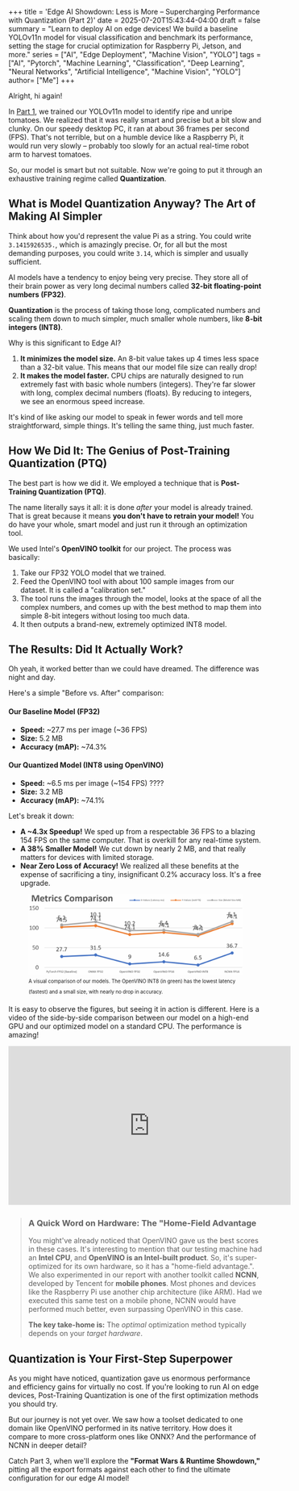 +++
title = 'Edge AI Showdown: Less is More – Supercharging Performance with Quantization (Part 2)'
date = 2025-07-20T15:43:44-04:00
draft = false
summary = "Learn to deploy AI on edge devices! We build a baseline YOLOv11n model for visual classification and benchmark its performance, setting the stage for crucial optimization for Raspberry Pi, Jetson, and more."
series = ["AI", "Edge Deployment", "Machine Vision", "YOLO"]
tags = ["AI", "Pytorch", "Machine Learning", "Classification", "Deep Learning", "Neural Networks", "Artificial Intelligence", "Machine Vision", "YOLO"]
author= ["Me"]
+++

Alright, hi again!

In [Part 1](/blogs/edge_ai_showdown_part_1), we trained our YOLOv11n model to identify ripe and unripe tomatoes. We realized that it was really smart and precise but a bit slow and clunky. On our speedy desktop PC, it ran at about 36 frames per second (FPS). That's not terrible, but on a humble device like a Raspberry Pi, it would run very slowly – probably too slowly for an actual real-time robot arm to harvest tomatoes.

So, our model is smart but not suitable. Now we're going to put it through an exhaustive training regime called **Quantization**.

## What is Model Quantization Anyway? The Art of Making AI Simpler

Think about how you'd represent the value Pi as a string. You could write `3.1415926535.`, which is amazingly precise. Or, for all but the most demanding purposes, you could write `3.14`, which is simpler and usually sufficient.

AI models have a tendency to enjoy being very precise. They store all of their brain power as very long decimal numbers called **32-bit floating-point numbers (FP32)**.

**Quantization** is the process of taking those long, complicated numbers and scaling them down to much simpler, much smaller whole numbers, like **8-bit integers (INT8)**.

Why is this significant to Edge AI?

1. **It minimizes the model size.** An 8-bit value takes up 4 times less space than a 32-bit value. This means that our model file size can really drop!
2. **It makes the model faster.** CPU chips are naturally designed to run extremely fast with basic whole numbers (integers). They're far slower with long, complex decimal numbers (floats). By reducing to integers, we see an enormous speed increase.

It's kind of like asking our model to speak in fewer words and tell more straightforward, simple things. It's telling the same thing, just much faster.

## How We Did It: The Genius of Post-Training Quantization (PTQ)

The best part is how we did it. We employed a technique that is **Post-Training Quantization (PTQ)**.

The name literally says it all: it is done *after* your model is already trained. That is great because it means **you don't have to retrain your model!** You do have your whole, smart model and just run it through an optimization tool.

We used Intel's **OpenVINO toolkit** for our project. The process was basically:

1. Take our FP32 YOLO model that we trained.
2. Feed the OpenVINO tool with about 100 sample images from our dataset. It is called a "calibration set."
3. The tool runs the images through the model, looks at the space of all the complex numbers, and comes up with the best method to map them into simple 8-bit integers without losing too much data.
4. It then outputs a brand-new, extremely optimized INT8 model.

## The Results: Did It Actually Work?

Oh yeah, it worked better than we could have dreamed. The difference was night and day.

Here's a simple "Before vs. After" comparison:

#### Our Baseline Model (FP32)
* **Speed:** ~27.7 ms per image (~36 FPS)
* **Size:** 5.2 MB
* **Accuracy (mAP):** ~74.3%

#### Our Quantized Model (INT8 using OpenVINO)
* **Speed:** ~6.5 ms per image (~154 FPS) ????
* **Size:** 3.2 MB
* **Accuracy (mAP):** ~74.1%

Let's break it down:
* **A ~4.3x Speedup!** We sped up from a respectable 36 FPS to a blazing 154 FPS on the same computer. That is overkill for any real-time system.
* **A 38% Smaller Model!** We cut down by nearly 2 MB, and that really matters for devices with limited storage.
* **Near Zero Loss of Accuracy!** We realized all these benefits at the expense of sacrificing a tiny, insignificant 0.2% accuracy loss. It's a free upgrade.

<!-- ![A visual comparison of our models. The OpenVINO INT8 (in green) has the lowest latency (fastest) and a small size, with nearly no drop in accuracy.](fig1.png)
<centre>A visual comparison of our models. The OpenVINO INT8 (in green) has the lowest latency (fastest) and a small size, with nearly no drop in accuracy.</centre> -->
<figure>
    <img src="fig1.png"
         alt="Albuquerque, New Mexico">
    <figcaption>
    <centre>
    <sub><sup>A visual comparison of our models. The OpenVINO INT8 (in green) has the lowest latency (fastest) and a small size, with nearly no drop in accuracy.
    </sup></sub>
    </centre>
    </figcaption>
</figure>

It is easy to observe the figures, but seeing it in action is different. Here is a video of the side-by-side comparison between our model on a high-end GPU and our optimized model on a standard CPU. The performance is amazing!

<iframe width="560" height="315" src="https://www.youtube.com/embed/bM34kMI0K5E?si=7hiwXrlPzqNfXT0H&amp;controls=0" title="YouTube video player" frameborder="0" allow="accelerometer; autoplay; clipboard-write; encrypted-media; gyroscope; picture-in-picture; web-share" referrerpolicy="strict-origin-when-cross-origin" allowfullscreen></iframe>


> ### A Quick Word on Hardware: The "Home-Field Advantage
> You might've already noticed that OpenVINO gave us the best scores in these cases. It's interesting to mention that our testing machine had an **Intel CPU**, and **OpenVINO is an Intel-built product**. So, it's super-optimized for its own hardware, so it has a "home-field advantage.".
>We also experimented in our report with another toolkit called **NCNN**, developed by Tencent for **mobile phones**. Most phones and devices like the Raspberry Pi use another chip architecture (like ARM). Had we executed this same test on a mobile phone, NCNN would have performed much better, even surpassing OpenVINO in this case.
>
> **The key take-home is:** The *optimal* optimization method typically depends on your *target hardware*.

## Quantization is Your First-Step Superpower

As you might have noticed, quantization gave us enormous performance and efficiency gains for virtually no cost. If you're looking to run AI on edge devices, Post-Training Quantization is one of the first optimization methods you should try.

But our journey is not yet over. We saw how a toolset dedicated to one domain like OpenVINO performed in its native territory. How does it compare to more cross-platform ones like ONNX? And the performance of NCNN in deeper detail?

Catch Part 3, when we'll explore the **"Format Wars & Runtime Showdown,"** pitting all the export formats against each other to find the ultimate configuration for our edge AI model!